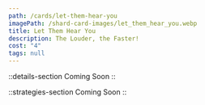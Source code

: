 ```yaml
---
path: /cards/let-them-hear-you
imagePath: /shard-card-images/let_them_hear_you.webp
title: Let Them Hear You
description: The Louder, the Faster!
cost: "4"
tags: null
---
```


::details-section
Coming Soon
::

::strategies-section
Coming Soon
::
